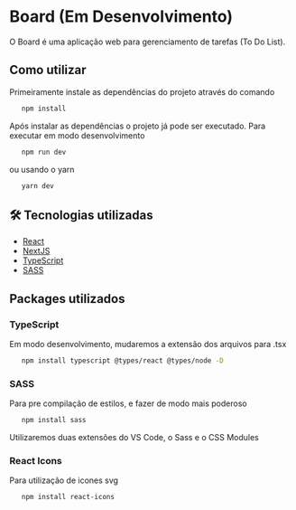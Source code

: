 # Board (Em Desenvolvimento)

O Board é uma aplicação web para gerenciamento de tarefas (To Do List).

## Como utilizar

   Primeiramente instale as dependências do projeto através do comando

   ```bash
      npm install
   ```

   Após instalar as dependências o projeto já pode ser executado. Para executar em modo desenvolvimento

   ```bash
      npm run dev
   ```
   ou usando o yarn
   ```bash
      yarn dev
   ```

## 🛠 Tecnologias utilizadas

- [React](https://pt-br.reactjs.org/)
- [NextJS](https://nextjs.org/)
- [TypeScript](https://www.typescriptlang.org/)
- [SASS](https://sass-lang.com/)

##  Packages utilizados

### TypeScript
   Em modo desenvolvimento, mudaremos a extensão dos arquivos para .tsx

   ```bash
      npm install typescript @types/react @types/node -D
   ```

### SASS
   Para pre compilação de estilos, e fazer de modo mais poderoso

   ```bash
      npm install sass
   ```

   Utilizaremos duas extensões do VS Code, o Sass e o CSS Modules

### React Icons
   Para utilização de icones svg

   ```bash
      npm install react-icons
   ```